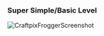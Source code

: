 ### Super Simple/Basic Level
![CraftpixFroggerScreenshot](https://user-images.githubusercontent.com/87118878/197635838-bd403402-47e5-4cbf-81f9-61e589b4ae26.png)
